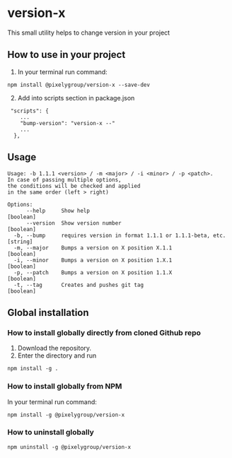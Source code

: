 # version-x
This small utility helps to change version in your project

## How to use in your project
1. In your terminal run command:
```
npm install @pixelygroup/version-x --save-dev
```
2. Add into scripts section in package.json
```
 "scripts": {
    ...
    "bump-version": "version-x --"
    ...
  },
```

## Usage
```
Usage: -b 1.1.1 <version> / -m <major> / -i <minor> / -p <patch>.
In case of passing multiple options,
the conditions will be checked and applied
in the same order (left > right)

Options:
      --help     Show help                                             [boolean]
      --version  Show version number                                   [boolean]
  -b, --bump     requires version in format 1.1.1 or 1.1.1-beta, etc.   [string]
  -m, --major    Bumps a version on X position X.1.1                   [boolean]
  -i, --minor    Bumps a version on X position 1.X.1                   [boolean]
  -p, --patch    Bumps a version on X position 1.1.X                   [boolean]
  -t, --tag      Creates and pushes git tag                            [boolean]
```

## Global installation
### How to install globally directly from cloned Github repo
1. Download the repository.
2. Enter the directory and run

```
npm install -g .
```

### How to install globally from NPM
In your terminal run command:

```
npm install -g @pixelygroup/version-x
```

### How to uninstall globally
```
npm uninstall -g @pixelygroup/version-x
```
